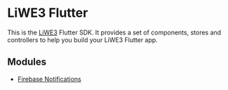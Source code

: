 # LiWE3 Flutter

This is the [LiWE3](https://www.liwe.org) Flutter SDK. It provides a set of components, stores and controllers to help you build your LiWE3 Flutter app.

## Modules

- [Firebase Notifications](firebase.md)
